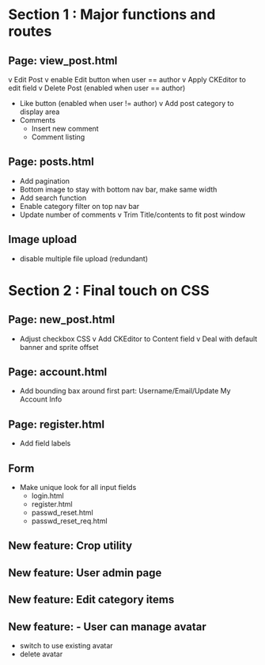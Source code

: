 # Section 1 : Major functions and routes

## Page: view_post.html
v Edit Post
  v enable Edit button when user == author
  v Apply CKEditor to edit field
v Delete Post (enabled when user == author)
- Like button (enabled when user != author)
v Add post category to display area
- Comments
  - Insert new comment
  - Comment listing

## Page: posts.html
- Add pagination
- Bottom image to stay with bottom nav bar, make same width
- Add search function
- Enable category filter on top nav bar
- Update number of comments
v Trim Title/contents to fit post window

## Image upload
- disable multiple file upload (redundant)

# Section 2 : Final touch on CSS

## Page: new_post.html
- Adjust checkbox CSS
v Add CKEditor to Content field
v Deal with default banner and sprite offset

## Page: account.html
- Add bounding bax around first part: Username/Email/Update My Account Info

## Page: register.html
- Add field labels

## Form
- Make unique look for all input fields
  - login.html
  - register.html
  - passwd_reset.html
  - passwd_reset_req.html

## New feature: Crop utility
## New feature: User admin page
## New feature: Edit category items
## New feature: - User can manage avatar
  - switch to use existing avatar
  - delete avatar
